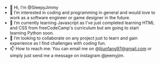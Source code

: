 - 👋 Hi, I’m @SleepyJimmy
- 👀 I’m interested in coding and programming in general and would love to work as a software engineer or game designer in the future.
- 🌱 I’m currently learning Javascript as I've just completed learning HTML and CSS from freeCodeCamp's curriculum but am going to start learning Python soon.
- 💞️ I’m looking to collaborate on any project just to learn and gain experience as I find challenges with coding fun.
- 📫 How to reach me: You can email me on @lijunfang97@gmail.com or simply just send me a message on instagram @jeemyjim. 

<!---
SleepyJimmy/SleepyJimmy is a ✨ special ✨ repository because its `README.md` (this file) appears on your GitHub profile.
You can click the Preview link to take a look at your changes.
--->
